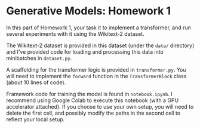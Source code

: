 # Generative Models: Homework 1 #

In this part of Homework 1, your task it to implement a transformer, and run several experiments with it using the Wikitext-2 dataset.

The Wikitext-2 dataset is provided in this dataset (under the `data/` directory) and I've provided code for loading and processing this data into minibatches in `dataset.py`.

A scaffolding for the transformer logic is provided in `transformer.py`. You will need to implement the `forward` function in the `TransformerBlock` class (about 10 lines of code).

Framework code for training the model is found in `notebook.ipynb`. I recommend using Google Colab to execute this notebook (with a GPU accelerator attached). If you choose to use your own setup, you will need to delete the first cell, and possibly modify the paths in the second cell to reflect your local setup.
